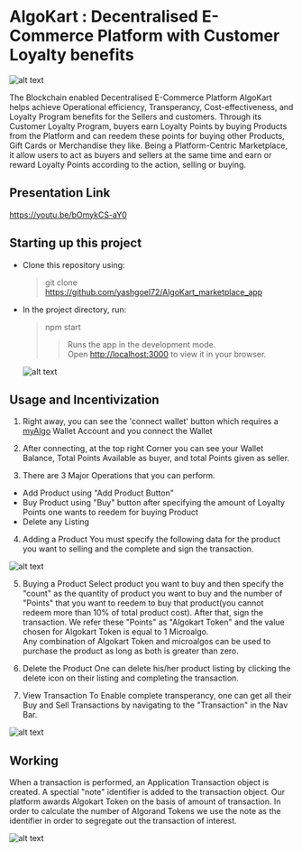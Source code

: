 # AlgoKart : Decentralised E-Commerce Platform with Customer Loyalty benefits
![alt text](https://github.com/yashgoel72/Algorand_marketplace_app/blob/main/Logo.jpeg)

The Blockchain enabled Decentralised E-Commerce Platform AlgoKart helps achieve Operational efficiency, Transperancy, Cost-effectiveness, and Loyalty Program benefits for the Sellers and customers.
Through its Customer Loyalty Program, buyers earn Loyalty Points by buying Products from the Platform and can reedem these points for buying other Products, Gift Cards or Merchandise they like.
Being a Platform-Centric Marketplace, it allow users to act as buyers and sellers at the same time and earn or reward Loyalty Points according to the action, selling or buying.

## Presentation Link
https://youtu.be/bOmykCS-aY0

## Starting up this project

- Clone this repository using:

  > git clone https://github.com/yashgoel72/AlgoKart_marketplace_app

- In the project directory, run:

  > npm start
  >
  > > Runs the app in the development mode.\
  > > Open [http://localhost:3000](http://localhost:3000) to view it in your browser.

  ![alt text](https://github.com/yashgoel72/Algorand_marketplace_app/blob/main/Home.jpeg)
  
 ## Usage and Incentivization

1. Right away, you can see the 'connect wallet' button which requires a [myAlgo](https://wallet.myalgo.com/) Wallet Account and you connect the Wallet

2. After connecting, at the top right Corner you can see your Wallet Balance, Total Points Available as buyer, and total Points given as seller.

3. There are 3 Major Operations that you can perform.
  - Add Product using "Add Product Button"
  - Buy Product using "Buy" button after specifying the amount of Loyalty Points one wants to reedem for buying Product
  - Delete any Listing
 
 4. Adding a Product
  You must specify the following data for the product you want to selling and the complete and sign the transaction.

![alt text](https://github.com/yashgoel72/Algorand_marketplace_app/blob/main/Add.jpeg)
  
5. Buying a Product
  Select product you want to buy and then specify the "count" as the quantity of product you want to buy and the number of "Points" that you want to reedem to buy that product(you cannot redeem more than 10% of total product cost). After that, sign the transaction. We refer these "Points" as "Algokart Token" and the value chosen for Algokart Token is equal to 1 Microalgo.</br>
  Any combination of Algokart Token and microalgos can be used to purchase the product as long as both is greater than zero. 
  
6. Delete the Product
  One can delete his/her product listing by clicking the delete icon on their listing and completing the transaction.
  
7. View Transaction 
To Enable complete transperancy, one can get all their Buy and Sell Transactions by navigating to the "Transaction" in the Nav Bar.

![alt text](https://github.com/yashgoel72/Algorand_marketplace_app/blob/main/Transaction.jpeg)
## Working
When a transaction is performed, an Application Transaction object is created. A spectial "note" identifier is added to the transaction object. Our platform awards Algokart Token on the basis of amount of transaction. In order to calculate the number of Algorand Tokens we use the note as the identifier in order to segregate out the transaction of interest.

![alt text](https://github.com/yashgoel72/Algorand_marketplace_app/blob/main/Flow.png)
